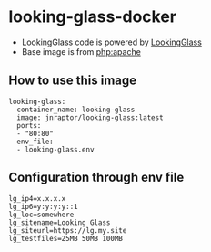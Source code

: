 # looking-glass-docker

- LookingGlass code is powered by [LookingGlass](https://github.com/telephone/LookingGlass) 
- Base image is from [php:apache](https://hub.docker.com/_/php)

## How to use this image

```Docker-Compose
looking-glass:
  container_name: looking-glass
  image: jnraptor/looking-glass:latest
  ports:
  - "80:80"
  env_file:
  - looking-glass.env
```

## Configuration through env file

```
lg_ip4=x.x.x.x
lg_ip6=y:y:y:y::1
lg_loc=somewhere
lg_sitename=Looking Glass
lg_siteurl=https://lg.my.site
lg_testfiles=25MB 50MB 100MB
```
